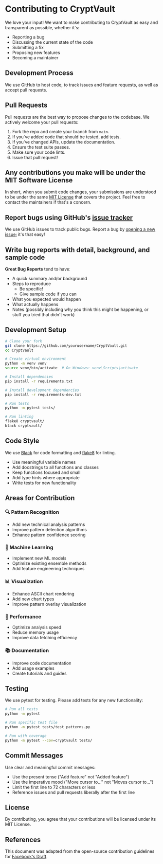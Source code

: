 # Contributing to CryptVault

We love your input! We want to make contributing to CryptVault as easy and transparent as possible, whether it's:

- Reporting a bug
- Discussing the current state of the code
- Submitting a fix
- Proposing new features
- Becoming a maintainer

## Development Process

We use GitHub to host code, to track issues and feature requests, as well as accept pull requests.

## Pull Requests

Pull requests are the best way to propose changes to the codebase. We actively welcome your pull requests:

1. Fork the repo and create your branch from `main`.
2. If you've added code that should be tested, add tests.
3. If you've changed APIs, update the documentation.
4. Ensure the test suite passes.
5. Make sure your code lints.
6. Issue that pull request!

## Any contributions you make will be under the MIT Software License

In short, when you submit code changes, your submissions are understood to be under the same [MIT License](http://choosealicense.com/licenses/mit/) that covers the project. Feel free to contact the maintainers if that's a concern.

## Report bugs using GitHub's [issue tracker](https://github.com/MeridianAlgo/CryptVault/issues)

We use GitHub issues to track public bugs. Report a bug by [opening a new issue](https://github.com/MeridianAlgo/CryptVault/issues/new); it's that easy!

## Write bug reports with detail, background, and sample code

**Great Bug Reports** tend to have:

- A quick summary and/or background
- Steps to reproduce
  - Be specific!
  - Give sample code if you can
- What you expected would happen
- What actually happens
- Notes (possibly including why you think this might be happening, or stuff you tried that didn't work)

## Development Setup

```bash
# Clone your fork
git clone https://github.com/yourusername/CryptVault.git
cd CryptVault

# Create virtual environment
python -m venv venv
source venv/bin/activate  # On Windows: venv\Scripts\activate

# Install dependencies
pip install -r requirements.txt

# Install development dependencies
pip install -r requirements-dev.txt

# Run tests
python -m pytest tests/

# Run linting
flake8 cryptvault/
black cryptvault/
```

## Code Style

We use [Black](https://black.readthedocs.io/) for code formatting and [flake8](https://flake8.pycqa.org/) for linting.

- Use meaningful variable names
- Add docstrings to all functions and classes
- Keep functions focused and small
- Add type hints where appropriate
- Write tests for new functionality

## Areas for Contribution

### 🔍 Pattern Recognition
- Add new technical analysis patterns
- Improve pattern detection algorithms
- Enhance pattern confidence scoring

### 🧠 Machine Learning
- Implement new ML models
- Optimize existing ensemble methods
- Add feature engineering techniques

### 📊 Visualization
- Enhance ASCII chart rendering
- Add new chart types
- Improve pattern overlay visualization

### 🔧 Performance
- Optimize analysis speed
- Reduce memory usage
- Improve data fetching efficiency

### 📚 Documentation
- Improve code documentation
- Add usage examples
- Create tutorials and guides

## Testing

We use pytest for testing. Please add tests for any new functionality:

```bash
# Run all tests
python -m pytest

# Run specific test file
python -m pytest tests/test_patterns.py

# Run with coverage
python -m pytest --cov=cryptvault tests/
```

## Commit Messages

Use clear and meaningful commit messages:

- Use the present tense ("Add feature" not "Added feature")
- Use the imperative mood ("Move cursor to..." not "Moves cursor to...")
- Limit the first line to 72 characters or less
- Reference issues and pull requests liberally after the first line

## License

By contributing, you agree that your contributions will be licensed under its MIT License.

## References

This document was adapted from the open-source contribution guidelines for [Facebook's Draft](https://github.com/facebook/draft-js/blob/a9316a723f9e918afde44dea68b5f9f39b7d9b00/CONTRIBUTING.md).